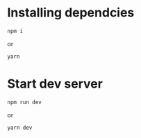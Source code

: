 # Installing dependcies

```
npm i
```

or

```
yarn
```

# Start dev server

```
npm run dev
```

or

```
yarn dev
```
